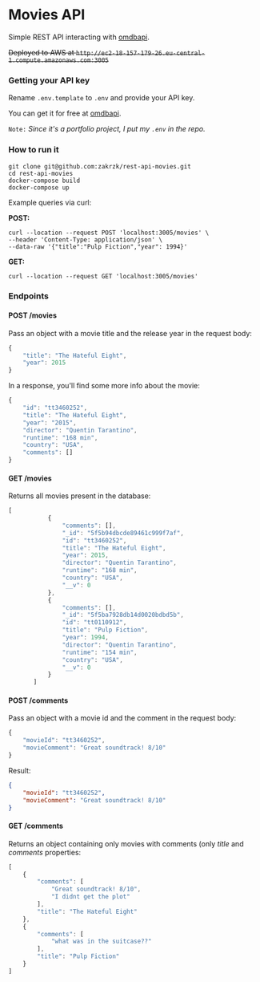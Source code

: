 # Movies API

Simple REST API interacting with [omdbapi](http://www.omdbapi.com).

~~Deployed to AWS at `http://ec2-18-157-179-26.eu-central-1.compute.amazonaws.com:3005`~~

### Getting your API key

Rename `.env.template` to `.env` and provide your API key. 

You can get it for free at [omdbapi](http://www.omdbapi.com).

`Note:` *Since it's a portfolio project, I put my `.env` in the repo.*

### How to run it

```
git clone git@github.com:zakrzk/rest-api-movies.git
cd rest-api-movies
docker-compose build
docker-compose up
```

Example queries via curl:

**POST:**

```
curl --location --request POST 'localhost:3005/movies' \
--header 'Content-Type: application/json' \
--data-raw '{"title":"Pulp Fiction","year": 1994}'
```

**GET:**

`curl --location --request GET 'localhost:3005/movies'`


###  Endpoints 

#### POST /movies

Pass an object with a movie title and the release year in the request body:

```javascript
{
    "title": "The Hateful Eight",
    "year": 2015
}
```

In a response, you'll find some more info about the movie:

```javascript
{
    "id": "tt3460252",
    "title": "The Hateful Eight",
    "year": "2015",
    "director": "Quentin Tarantino",
    "runtime": "168 min",
    "country": "USA",
    "comments": []
}
```

#### GET /movies

Returns all movies present in the database:

```javascript
[
           {
               "comments": [],
               "_id": "5f5b94dbcde89461c999f7af",
               "id": "tt3460252",
               "title": "The Hateful Eight",
               "year": 2015,
               "director": "Quentin Tarantino",
               "runtime": "168 min",
               "country": "USA",
               "__v": 0
           },
           {
               "comments": [],
               "_id": "5f5ba7928db14d0020bdbd5b",
               "id": "tt0110912",
               "title": "Pulp Fiction",
               "year": 1994,
               "director": "Quentin Tarantino",
               "runtime": "154 min",
               "country": "USA",
               "__v": 0
           }
       ]
```


#### POST /comments

Pass an object with a movie id and the comment in the request body:

```javascript
{
    "movieId": "tt3460252",
    "movieComment": "Great soundtrack! 8/10"
}
```

Result:

```json
{
    "movieId": "tt3460252",
    "movieComment": "Great soundtrack! 8/10"
}
```

#### GET /comments

Returns an object containing only movies with comments (only *title* and *comments* properties:

```javascript
[
    {
        "comments": [
            "Great soundtrack! 8/10",
            "I didnt get the plot"
        ],
        "title": "The Hateful Eight"
    },
    {
        "comments": [
            "what was in the suitcase??"
        ],
        "title": "Pulp Fiction"
    }
]
```

